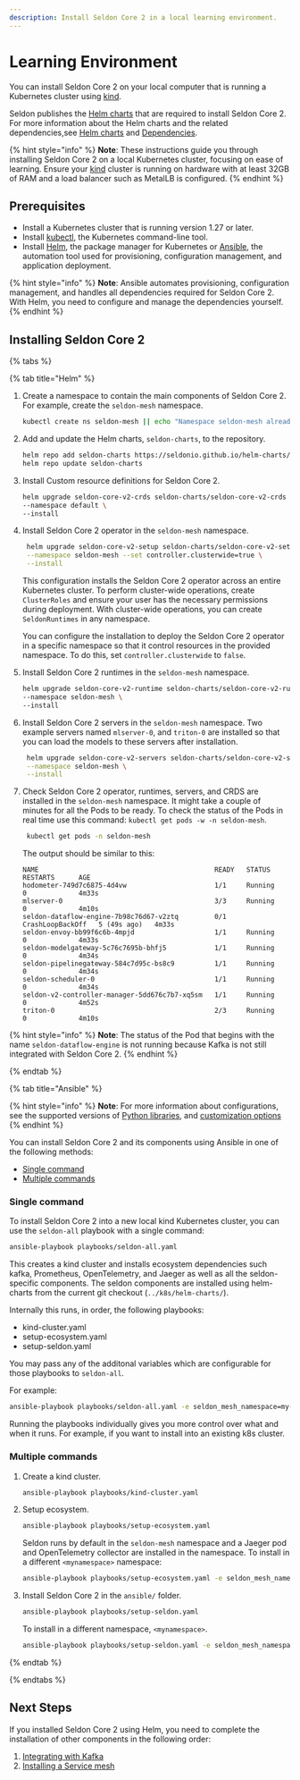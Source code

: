 ```yaml
---
description: Install Seldon Core 2 in a local learning environment.
---
```


# Learning Environment

You can install Seldon Core 2 on your local computer that is running a Kubernetes cluster using [kind](https://kubernetes.io/docs/tasks/tools/#kind).

Seldon publishes the [Helm charts](https://github.com/SeldonIO/helm-charts) that are required to install Seldon Core 2. For more information about the Helm charts and the related dependencies,see [Helm charts](/docs-gb/installation/README.md#helm-charts) and [Dependencies](/docs-gb/installation/README.md#seldon-core-2-dependencies).

{% hint style="info" %}
**Note**: These instructions guide you through installing Seldon Core 2 on a local Kubernetes cluster, focusing on ease of learning. Ensure your [kind](https://kubernetes.io/docs/tasks/tools/#kind) cluster is running on hardware with at least 32GB of RAM and a load balancer such as MetalLB is configured.
{% endhint %}


## Prerequisites
* Install a Kubernetes cluster that is running version 1.27 or later. 
* Install [kubectl](https://kubernetes.io/docs/tasks/tools/#kubectl), the Kubernetes command-line tool.
* Install [Helm](https://helm.sh/docs/intro/install/), the package manager for Kubernetes or [Ansible](https://docs.ansible.com/ansible/latest/installation_guide/intro_installation.html#installing-and-upgrading-ansible), the automation tool used for provisioning, configuration management, and application deployment.


{% hint style="info" %}
**Note**: Ansible automates provisioning, configuration management, and handles all dependencies required for Seldon Core 2.
With Helm, you need to configure and manage the dependencies yourself.
{% endhint %}

## Installing Seldon Core 2

{% tabs %}

{% tab title="Helm" %}
1. Create a namespace to contain the main components of Seldon Core 2. For example, create the `seldon-mesh` namespace.

    ```bash
    kubectl create ns seldon-mesh || echo "Namespace seldon-mesh already exists"
    ```
2.  Add and update the Helm charts, `seldon-charts`, to the repository.

    ```bash
    helm repo add seldon-charts https://seldonio.github.io/helm-charts/
    helm repo update seldon-charts
    ```
3.  Install Custom resource definitions for Seldon Core 2.

    ```bash
    helm upgrade seldon-core-v2-crds seldon-charts/seldon-core-v2-crds \
    --namespace default \
    --install 
    ```
4.  Install Seldon Core 2 operator in the `seldon-mesh` namespace.

    ```bash
     helm upgrade seldon-core-v2-setup seldon-charts/seldon-core-v2-setup \
     --namespace seldon-mesh --set controller.clusterwide=true \
     --install
    ```
    This configuration installs the Seldon Core 2 operator across an entire Kubernetes cluster. To perform cluster-wide operations, create `ClusterRoles` and ensure your user has the necessary permissions during deployment. With cluster-wide operations, you can create `SeldonRuntimes` in any namespace.

    You can configure the installation to deploy the Seldon Core 2 operator in a specific namespace so that it control resources in the provided namespace. To do this, set `controller.clusterwide` to `false`.

5.  Install Seldon Core 2 runtimes in the `seldon-mesh` namespace.

    ```bash
    helm upgrade seldon-core-v2-runtime seldon-charts/seldon-core-v2-runtime \
    --namespace seldon-mesh \
    --install
    ```
6. Install Seldon Core 2 servers in the `seldon-mesh` namespace. Two example servers named `mlserver-0`, and `triton-0` are installed so that you can load the models to these servers after installation.

    ```bash
     helm upgrade seldon-core-v2-servers seldon-charts/seldon-core-v2-servers \
     --namespace seldon-mesh \
     --install
    ```
7. Check Seldon Core 2 operator, runtimes, servers, and CRDS are installed in the `seldon-mesh` namespace. It might take a couple of minutes for all the Pods to be ready. To check the status of the Pods in real time use this command: `kubectl get pods -w -n seldon-mesh`. 

    ```bash
     kubectl get pods -n seldon-mesh
    ```
    The output should be similar to this:
    ```
    NAME                                            READY   STATUS             RESTARTS      AGE
    hodometer-749d7c6875-4d4vw                      1/1     Running            0             4m33s
    mlserver-0                                      3/3     Running            0             4m10s
    seldon-dataflow-engine-7b98c76d67-v2ztq         0/1     CrashLoopBackOff   5 (49s ago)   4m33s
    seldon-envoy-bb99f6c6b-4mpjd                    1/1     Running            0             4m33s
    seldon-modelgateway-5c76c7695b-bhfj5            1/1     Running            0             4m34s
    seldon-pipelinegateway-584c7d95c-bs8c9          1/1     Running            0             4m34s
    seldon-scheduler-0                              1/1     Running            0             4m34s
    seldon-v2-controller-manager-5dd676c7b7-xq5sm   1/1     Running            0             4m52s
    triton-0                                        2/3     Running            0             4m10s
    ```
    
{% hint style="info" %}
**Note**: The status of the Pod that begins with the name `seldon-dataflow-engine` is not running because Kafka is not still integrated with Seldon Core 2.
{% endhint %}
    
{% endtab %}

{% tab title="Ansible" %}

{% hint style="info" %}
**Note**: For more information about configurations, see the supported versions of [Python libraries](https://github.com/SeldonIO/seldon-core/tree/v2/ansible#installing-ansible), and [customization options](https://github.com/SeldonIO/seldon-core/tree/v2/ansible#customizing-ansible-installation)
{% endhint %}

You can install Seldon Core 2 and its components using Ansible in one of the following methods:
* [Single command](#single-command)
* [Multiple commands](#multiple-commands)

### Single command

To install Seldon Core 2 into a new local kind Kubernetes cluster, you can use the `seldon-all` playbook with a single command:

```bash
ansible-playbook playbooks/seldon-all.yaml
```

This creates a kind cluster and installs ecosystem dependencies such kafka,
Prometheus, OpenTelemetry, and Jaeger as well as all the seldon-specific components.
The seldon components are installed using helm-charts from the current git
checkout (`../k8s/helm-charts/`).

Internally this runs, in order, the following playbooks:
- kind-cluster.yaml
- setup-ecosystem.yaml
- setup-seldon.yaml

You may pass any of the additonal variables which are configurable for those playbooks to `seldon-all`. 

For example:

```bash
ansible-playbook playbooks/seldon-all.yaml -e seldon_mesh_namespace=my-seldon-mesh -e install_prometheus=no -e @playbooks/vars/set-custom-images.yaml
```

Running the playbooks individually gives you more control over what and when it runs. For example, if you want to install into an existing k8s cluster.

### Multiple commands

1. Create a kind cluster.

    ```bash
    ansible-playbook playbooks/kind-cluster.yaml
    ```
1. Setup ecosystem.

    ```bash
    ansible-playbook playbooks/setup-ecosystem.yaml
    ```
    Seldon runs by default in the `seldon-mesh` namespace and a Jaeger pod and OpenTelemetry collector are installed in the namespace. 
    To install in a different `<mynamespace>` namespace:

    ```bash
    ansible-playbook playbooks/setup-ecosystem.yaml -e seldon_mesh_namespace=<mynamespace>
    ```
1. Install Seldon Core 2 in the `ansible/` folder.

    ```bash
    ansible-playbook playbooks/setup-seldon.yaml
    ```
    To install in a different namespace, `<mynamespace>`.

    ```bash
    ansible-playbook playbooks/setup-seldon.yaml -e seldon_mesh_namespace=<mynamespace>
    ```
{% endtab %}

{% endtabs %}

   
## Next Steps

If you installed Seldon Core 2 using Helm, you need to complete the installation of other components in the following order:

1. [Integrating with Kafka](self-hosted-kafka.md)
2. [Installing a Service mesh](../production-environment/ingress-controller/istio.md)


